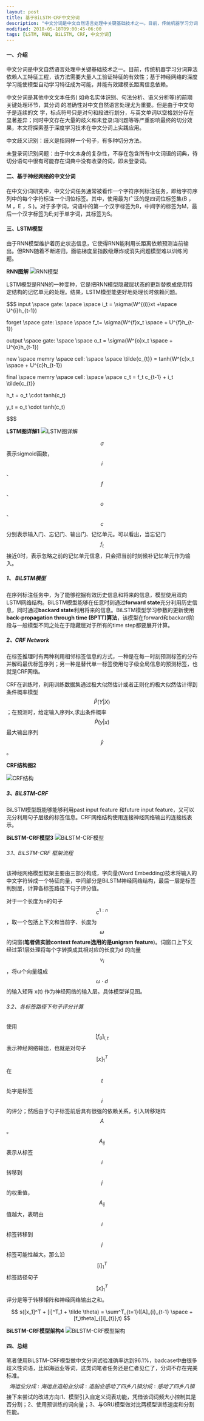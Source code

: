 ```yaml
---
layout: post
title: 基于BiLSTM-CRF中文分词
description: "中文分词是中文自然语言处理中关键基础技术之一。目前，传统机器学习分词算法依赖人工特征工程，该方法需要大量人工验证特征的有效性；而基于神经网络的深度学习能使模型自动学习特征成为可能，并能有效建模长距离信息依赖。"
modified: 2018-05-18T09:00:45-06:00
tags: [LSTM, RNN, BiLSTM, CRF, 中文分词]
---
```


#### 一、介绍

中文分词是中文自然语言处理中关键基础技术之一。目前，传统机器学习分词算法依赖人工特征工程，该方法需要大量人工验证特征的有效性；基于神经网络的深度学习能使模型自动学习特征成为可能，并能有效建模长距离信息依赖。

中文分词是其他中文文本任务( 如命名实体识别、句法分析、语义分析等)的前期关键处理环节，其分词 的准确性对中文自然语言处理尤为重要。但是由于中文句子是连续的文 字，标点符号只是对句和段进行划分，与英文单词以空格划分存在显著差异；同时中文存在大量的歧义和未登录词问题等等严重影响最终的切分效果，本文将探索基于深度学习技术在中文分词上实践应用。


中文歧义识别：歧义是指同样一个句子，有多种切分方法。

未登录词识别问题：由于中文本身的复杂性，不存在包含所有中文词语的词典，待切分语句中很有可能存在词典中没有收录的词，即未登录词。

#### 二、基于神经网络的中文分词

在中文分词研究中，中文分词任务通常被看作一个字符序列标注任务，即给字符序列中的每个字符标注一个词位标签。其中，使用最为广泛的是四词位标签集(B ，M ，E ，S )。对于多字词，词语中的第一个汉字标签为B，中间字的标签为M，最 后一个汉字标签为E;对于单字词，其标签为S。

#### 三、LSTM模型
由于RNN模型维护着历史状态信息，它使得RNN能利用长距离依赖预测当前输出。但RNN随着不断递归，面临梯度呈指数级爆炸或消失问题模型难以训练问题。


**RNN图解**
![RNN模型](http://p71cwk72x.bkt.clouddn.com/18-5-19/65738414.jpg)

LSTM模型是RNN的一种变种，它是把RNN模型隐藏层状态的更新替换成使用特定结构的记忆单元的处理。结果，LSTM模型能更好地处理长时依赖问题。



$$$
input \space gate: \space \space  i_t = \sigma(W^{(i)}xt +\space U^{i}h_{t-1})


forget \space gate: \space \space f_t= \sigma(W^{f}x_t \space + U^{f}h_{t-1})


output \space gate: \space \space o_t = \sigma(W^{o}x_t \space + U^{o}h_{t-1})


new \space memry  \space cell: \space \space \tilde{c_{t}} = tanh(W^{c}x_t \space + U^{c}h_{t-1})


final \space memry \space cell: \space \space c_t = f_t c_{t-1} + i_t \tilde{c_{t}}


h_t = o_t \cdot tanh(c_t)


y_t = o_t \cdot tanh(c_t)

$$$

**LSTM图详解1**
![LSTM图详解](http://p71cwk72x.bkt.clouddn.com/18-5-19/72824696.jpg)




$$\sigma$$ 表示sigmoid函数，$$i$$、$$f$$、$$o$$、$$c$$分别表示输入门、忘记门、输出门、记忆单元。可以看出，当忘记门$$f_t$$接近0时，表示忽略之前的记忆单元信息，只会把当前时刻候补记忆单元作为输入。

##### 1、 BiLSTM模型

在序列标注任务中，为了能够挖掘有效历史信息和将来的信息，模型使用双向LSTM网络结构。BiLSTM模型能够在任意时刻通过**forward state**充分利用历史信息，同时通过**backard state**利用将来的信息。BiLSTM模型学习参数的更新使用**back-propagation through time (BPTT)算法**，该模型在forward和backard阶段与一般模型不同之处在于隐藏层对于所有的time step都要展开计算。


##### 2、CRF Network
在标签推理时有两种利用相邻标签信息的方式，一种是在每一时刻预测标签的分布并解码最优标签序列；另一种是替代单一标签使用句子级全局信息的预测标签，也就是CRF网络。

CRF在训练时，利用训练数据集通过极大似然估计或者正则化的极大似然估计得到条件概率模型$$\hat{P}(Y|X)$$；在预测时，给定输入序列x,求出条件概率$$\hat{P}(y|x)$$最大输出序列$$\hat{y}$$。

**CRF结构图2**


![CRF结构](http://p71cwk72x.bkt.clouddn.com/18-5-19/69266087.jpg)

##### 3、BiLSTM-CRF
BiLSTM模型既能够能够利用past input feature 和future input feature，又可以充分利用句子层级的标签信息。CRF网络结构使用连接神经网络输出的连接线表示。

**BiLSTM-CRF模型3**
![BiLSTM-CRF模型](http://p71cwk72x.bkt.clouddn.com/18-5-19/85677857.jpg)

###### 3.1、BiLSTM-CRF 框架流程
该神经网络模型框架主要由三部分构成，字向量(Word Embedding)技术将输入的中文字符转成一个特征向量，中间部分是BiLSTM神经网络结构，最后一层是标签判别层，计算各标签路径下句子评分值。

对于一个长度为n的句子$$c^{1:n}$$ ，取一个包括上下文和当前字、长度为 $$\omega$$的词窗(**笔者做实验context feature选用的是unigram feature**)。词窗口上下文经过第1层处理将每个字转换成其相对应的长度为d 的向量$$v_i$$，将ω个向量组成$$\omega \cdot d$$ 的输入矩阵 x(t) 作为神经网络的输入层。具体模型详见图。

###### 3.2、各标签路径下句子评分计算

使用$$[f_\theta ]_{i,t}$$表示神经网络输出，也就是对句子$$[x]^T_1$$在$$t$$处字是标签$$i$$的评分；然后由于句子标签前后具有很强的依赖关系，引入转移矩阵$$A$$。$$A_{ij}$$表示从标签$$i$$转移到$$j$$的权重值，
$$A_{ij}$$值越大，表明由$$i$$标签转移到$$j$$标签可能性越大。那么沿$$[i]^T_1$$标签路径句子$$[x]^T_1$$评分是等于转移矩阵和神经网络输出之和。


$$
s([x_1]^T + [i]^T_1 + \tilde \theta) = \sum^T_{t=1}([A]_{i}_{t-1} \space + [f_\theta]_{[i]_{t}},t)
$$



**BiLSTM-CRF模型架构4**
![BiLSTM-CRF模型架构](http://p71cwk72x.bkt.clouddn.com/18-5-19/22249423.jpg)

#### 四、总结

笔者使用BiLSTM-CRF模型做中文分词试验准确率达到96.1%，badcase中由很多歧义性词语，比如海运业等词，这类词笔者任务还是仁者见仁了，分词不存在完美标准。
$$
海运业分成:  海运   业
造船业分成:  造船  业
感动了四乡八镇分成:  感动  了  四  乡  八   镇
$$
接下来尝试的改进方向:1、模型引入自定义词表功能，凭借该词词频大小控制其是否分割；2、使用预训练的词向量；3、与GRU模型做对比两模型训练速度和分割性能。
